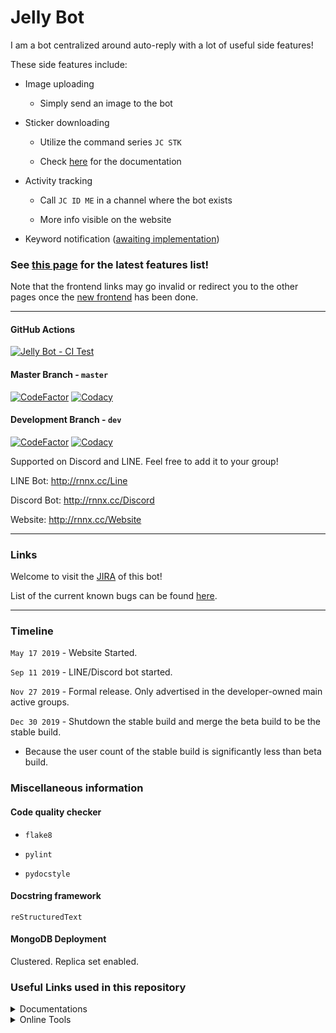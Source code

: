 # Jelly Bot

I am a bot centralized around auto-reply with a lot of useful side features!

These side features include:

- Image uploading 

    - Simply send an image to the bot

- Sticker downloading

    - Utilize the command series `JC STK`
    
    - Check [here][stk-doc] for the documentation

- Activity tracking

    - Call `JC ID ME` in a channel where the bot exists
    
    - More info visible on the website

- Keyword notification ([awaiting implementation][JB-5])

### See [this page](https://github.com/RxJellyBot/Jelly-Bot/releases/latest) for the latest features list!

[JB-5]: http://jira.raenonx.cc/browse/JB-5

[stk-doc]: http://bot.raenonx.cc/doc/botcmd/stk/

Note that the frontend links may go invalid or redirect you to the other pages 
once the [new frontend][JB-3] has been done. 

[JB-3]: http://jira.raenonx.cc/browse/JB-3

----

#### GitHub Actions

[![Jelly Bot - CI Test](https://github.com/RxJellyBot/Jelly-Bot/workflows/Jelly%20Bot%20-%20CI%20Test/badge.svg)](https://github.com/RxJellyBot/Jelly-Bot/actions)

#### Master Branch - `master`

[![CodeFactor](https://www.codefactor.io/repository/github/raenonx/jelly-bot/badge/master)](https://www.codefactor.io/repository/github/raenonx/jelly-bot/overview/master)
[![Codacy](https://app.codacy.com/project/badge/Grade/ca77557007884126985561b06c5ec384?branch=master)](https://www.codacy.com/manual/RxJellyBot/Jelly-Bot)

#### Development Branch - `dev`

[![CodeFactor](https://www.codefactor.io/repository/github/raenonx/jelly-bot/badge/dev)](https://www.codefactor.io/repository/github/raenonx/jelly-bot/overview/dev)
[![Codacy](https://app.codacy.com/project/badge/Grade/ca77557007884126985561b06c5ec384?branch=dev)](https://www.codacy.com/manual/RxJellyBot/Jelly-Bot)

Supported on Discord and LINE. Feel free to add it to your group!

LINE Bot: http://rnnx.cc/Line

Discord Bot: http://rnnx.cc/Discord

Website: http://rnnx.cc/Website

----

### Links

Welcome to visit the [JIRA][JIRA-dash] of this bot!

List of the current known bugs can be found [here][JIRA-bugs].

[JIRA-dash]: http://jira.raenonx.cc/secure/Dashboard.jspa
[JIRA-bugs]: http://jira.raenonx.cc/browse/JB-107?jql=project%20%3D%20JB%20AND%20resolution%20%3D%20Unresolved%20AND%20issuetype%20%3D%20Bug

----

### Timeline

`May 17 2019` - Website Started.

`Sep 11 2019` - LINE/Discord bot started.

`Nov 27 2019` - Formal release. Only advertised in the developer-owned main active groups.

`Dec 30 2019` - Shutdown the stable build and merge the beta build to be the stable build.

- Because the user count of the stable build is significantly less than beta build.

### Miscellaneous information

#### Code quality checker

- `flake8`

- `pylint`

- `pydocstyle`

#### Docstring framework

`reStructuredText`

#### MongoDB Deployment

Clustered. Replica set enabled.

### Useful Links used in this repository

<details><summary>Documentations</summary>
<p>

- [reST syntax cheatsheet](https://thomas-cokelaer.info/tutorials/sphinx/rest_syntax.html)

- [reST syntax cheatsheet 2](https://docutils.sourceforge.io/docs/user/rst/quickref.html#section-structure)

- [MongoDB Standalone to Replica Set](https://docs.mongodb.com/manual/tutorial/convert-standalone-to-replica-set/)

</p>
</details> 

<details><summary>Online Tools</summary>
<p>

- [Json Schema Validator](https://www.jsonschemavalidator.net/)

- [`ObjectId` converter](https://steveridout.github.io/mongo-object-time/)

</p>
</details> 

